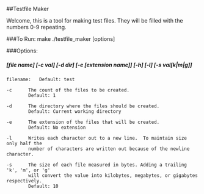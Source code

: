 ##Testfile Maker

Welcome, this is a tool for making test files.  They will be filled with the numbers 0-9 repeating.

###To Run:
	make
	./testfile_maker [options]

###Options:
#####	[file name] [-c val] [-d dir] [-e [extension name]] [-h] [-l] [-s val[k|m|g]]

	filename:	Default: test

	-c		The count of the files to be created.
			Default: 1

    -d      The directory where the files should be created.
            Default: Current working directory

	-e		The extension of the files that will be created.
			Default: No extension

	-l		Writes each character out to a new line.  To maintain size only half the
			number of characters are written out because of the newline character.

	-s		The size of each file measured in bytes. Adding a trailing 'k', 'm', or 'g'
			will convert the value into kilobytes, megabytes, or gigabytes respectively.
			Default: 10
